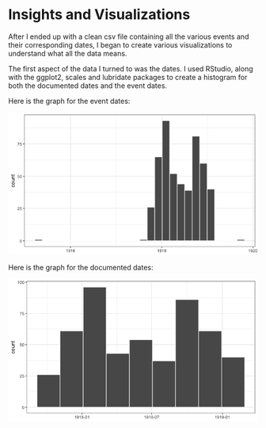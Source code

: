 # Insights and Visualizations

After I ended up with a clean csv file containing all the various events and their corresponding dates, I began to create various visualizations to understand what all the data means.

The first aspect of the data I turned to was the dates. I used RStudio, along with the ggplot2, scales and lubridate packages to create a histogram for both the documented dates and the event dates.

Here is the graph for the event dates:

![Histogram file](https://github.com/AlexeiTipenko/HIST3814O_Project_Repo/blob/master/visualizations/Event_Date_Histogram.png?raw=true)

Here is the graph for the documented dates:

![Histogram file](https://github.com/AlexeiTipenko/HIST3814O_Project_Repo/blob/master/visualizations/Doc_Date_Histogram.png?raw=true)
